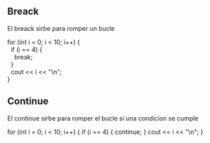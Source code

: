 


Breack
-------------------------------------------------------------------------------------------------------------

El breack sirbe para romper un bucle

for (int i = 0; i < 10; i++) {  
  if (i == 4) {  
    break;  
  }  
  cout << i << "\n";  
}


Continue
-------------------------------------------------------------------------------------------------------------

El continue sirbe para romper el bucle si una condicion se cumple


for (int i = 0; i < 10; i++) {
    if (i == 4) {
      continue;
    }
    cout << i << "\n";
  }   